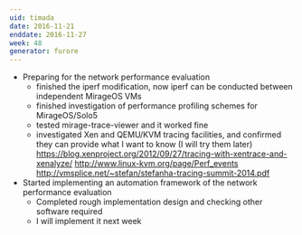```yaml
---
uid: timada
date: 2016-11-21
enddate: 2016-11-27
week: 48
generator: furore
---
```


- Preparing for the network performance evaluation
  - finished the iperf modification, now iperf can be conducted between independent MirageOS VMs
  - finished investigation of performance profiling schemes for MirageOS/Solo5
   - tested mirage-trace-viewer and it worked fine
   - investigated Xen and QEMU/KVM tracing facilities, and confirmed they can provide what I want to know
     (I will try them later)
     https://blog.xenproject.org/2012/09/27/tracing-with-xentrace-and-xenalyze/
     http://www.linux-kvm.org/page/Perf_events
     http://vmsplice.net/~stefan/stefanha-tracing-summit-2014.pdf
- Started implementing an automation framework of the network performance evaluation
  - Completed rough implementation design and checking other software required
  - I will implement it next week

